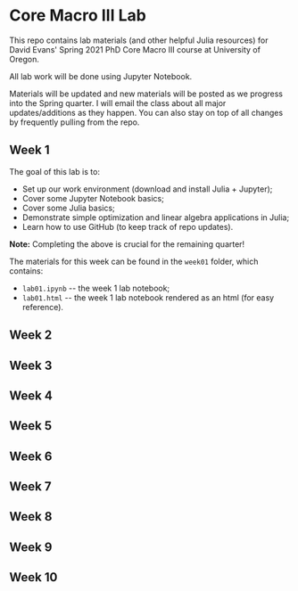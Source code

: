 # Core Macro III Lab

This repo contains lab materials (and other helpful Julia resources) for David Evans' Spring 2021 PhD Core Macro III course at University of Oregon.

All lab work will be done using Jupyter Notebook.

Materials will be updated and new materials will be posted as we progress into the Spring quarter. I will email the class about all major updates/additions as they happen. You can also stay on top of all changes by frequently pulling from the repo. 

## Week 1

The goal of this lab is to:
- Set up our work environment (download and install Julia + Jupyter);
- Cover some Jupyter Notebook basics;
- Cover some Julia basics;
- Demonstrate simple optimization and linear algebra applications in Julia;
- Learn how to use GitHub (to keep track of repo updates).

**Note:** Completing the above is crucial for the remaining quarter!

The materials for this week can be found in the `week01` folder, which contains:
- `lab01.ipynb` -- the week 1 lab notebook;
- `lab01.html` -- the week 1 lab notebook rendered as an html (for easy reference).

## Week 2

## Week 3

## Week 4

## Week 5

## Week 6

## Week 7

## Week 8

## Week 9

## Week 10
